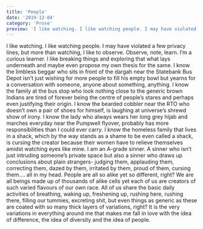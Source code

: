 ```yaml
---
title: 'People'
date: '2019-12-04'
category: 'Prose'
preview: 'I like watching. I like watching people. I may have violated a few privacy lines, but more than watching, I like to observe. Observe, note, learn. I’m a curious learner. I like breaking things and exploring that what lays underneath and maybe even propose my own thesis for the same.'
---
```


I like watching. I like watching people. I may have violated a few privacy lines, but more than watching, I like to observe. Observe, note, learn. I’m a curious learner. I like breaking things and exploring that what lays underneath and maybe even propose my own thesis for the same.
I know the limbless beggar who sits in front of the dargah near the Statebank Bus Depot isn’t just wishing for more people to fill his empty bowl but yearns for a conversation with someone, anyone about something, anything. I know the family at the bus stop who look nothing close to the generic brown Indians are tired of forever being the centre of people’s stares and perhaps even justifying their origin. I know the bearded cobbler near the RTO who doesn’t own a pair of shoes for himself, is laughing at universe’s shrewd show of irony. I know the lady who always wears her long grey hijab and marches everyday near the Pumpwell flyover, probably has more responsibilities than I could ever carry. I know the homeless family that lives in a shack, which by the way stands as a shame to be even called a shack, is cursing the creator because their women have to relieve themselves amidst watching eyes like mine. I am an A-grade sinner. A sinner who isn’t just intruding someone’s private space but also a sinner who draws up conclusions about plain strangers- judging them, applauding them, correcting them, dazed by them, irritated by them, proud of them, cursing them…. all in my head.
People are all so alike yet so different, right? We are all beings made up of thousands of alike cells yet each of us are creators of such varied flavours of our own race. All of us share the basic daily activities of breathing, waking up, freshening up, rushing here, rushing there, filling our tummies, excreting shit, but even things as generic as these are coated with so many thick layers of variations, right? It is the very variations in everything around me that makes me fall in love with the idea of difference, the idea of diversity and the idea of people.